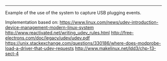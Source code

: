 ------------------------------
Example of the use of the system to capture USB plugging events.

Implementation based on: 
https://www.linux.com/news/udev-introduction-device-management-modern-linux-system
http://www.reactivated.net/writing_udev_rules.html
http://free-electrons.com/doc/legacy/udev/udev.pdf
https://unix.stackexchange.com/questions/330186/where-does-modprobe-load-a-driver-that-udev-requests
http://www.makelinux.net/ldd3/chp-13-sect-4
